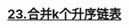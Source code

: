 # [23.合并k个升序链表](https://leetcode.cn/problems/merge-k-sorted-lists/)

<SourceCode src="../.leetcode/23.合并k个升序链表.ts" />
